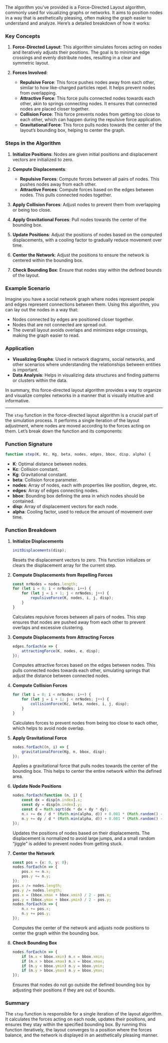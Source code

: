 The algorithm you've provided is a Force-Directed Layout algorithm, commonly used for visualizing graphs or networks. It aims to position nodes in a way that is aesthetically pleasing, often making the graph easier to understand and analyze. Here’s a detailed breakdown of how it works:

### Key Concepts

1. **Force-Directed Layout**: This algorithm simulates forces acting on nodes and iteratively adjusts their positions. The goal is to minimize edge crossings and evenly distribute nodes, resulting in a clear and symmetric layout.

2. **Forces Involved**:
   - **Repulsive Force**: This force pushes nodes away from each other, similar to how like-charged particles repel. It helps prevent nodes from overlapping.
   - **Attractive Force**: This force pulls connected nodes towards each other, akin to springs connecting nodes. It ensures that connected nodes are placed closer together.
   - **Collision Force**: This force prevents nodes from getting too close to each other, which can happen during the repulsive force application.
   - **Gravitational Force**: This force pulls nodes towards the center of the layout’s bounding box, helping to center the graph.

### Steps in the Algorithm

1. **Initialize Positions**: Nodes are given initial positions and displacement vectors are initialized to zero.

2. **Compute Displacements**:
   - **Repulsive Forces**: Compute forces between all pairs of nodes. This pushes nodes away from each other.
   - **Attractive Forces**: Compute forces based on the edges between nodes. This pulls connected nodes together.

3. **Apply Collision Forces**: Adjust nodes to prevent them from overlapping or being too close.

4. **Apply Gravitational Forces**: Pull nodes towards the center of the bounding box.

5. **Update Positions**: Adjust the positions of nodes based on the computed displacements, with a cooling factor to gradually reduce movement over time.

6. **Center the Network**: Adjust the positions to ensure the network is centered within the bounding box.

7. **Check Bounding Box**: Ensure that nodes stay within the defined bounds of the layout.

### Example Scenario

Imagine you have a social network graph where nodes represent people and edges represent connections between them. Using this algorithm, you can lay out the nodes in a way that:

- Nodes connected by edges are positioned closer together.
- Nodes that are not connected are spread out.
- The overall layout avoids overlaps and minimizes edge crossings, making the graph easier to read.

### Application

- **Visualizing Graphs**: Used in network diagrams, social networks, and other scenarios where understanding the relationships between entities is important.
- **Data Analysis**: Helps in visualizing data structures and finding patterns or clusters within the data.

In summary, this force-directed layout algorithm provides a way to organize and visualize complex networks in a manner that is visually intuitive and informative.

---
The `step` function in the force-directed layout algorithm is a crucial part of the simulation process. It performs a single iteration of the layout adjustment, where nodes are moved according to the forces acting on them. Let’s break down the function and its components:

### Function Signature

```javascript
function step(K, Kc, Kg, beta, nodes, edges, bbox, disp, alpha) {
```

- **K**: Optimal distance between nodes.
- **Kc**: Collision constant.
- **Kg**: Gravitational constant.
- **beta**: Collision force parameter.
- **nodes**: Array of nodes, each with properties like position, degree, etc.
- **edges**: Array of edges connecting nodes.
- **bbox**: Bounding box defining the area in which nodes should be contained.
- **disp**: Array of displacement vectors for each node.
- **alpha**: Cooling factor, used to reduce the amount of movement over time.

### Function Breakdown

1. **Initialize Displacements**

   ```javascript
   initDisplacements(disp);
   ```

   Resets the displacement vectors to zero. This function initializes or clears the displacement array for the current step.

2. **Compute Displacements from Repelling Forces**

   ```javascript
   const nrNodes = nodes.length;
   for (let i = 0; i < nrNodes; i++) {
       for (let j = i + 1; j < nrNodes; j++) {
           repulsiveForce(K, nodes, i, j, disp);
       }
   }
   ```

   Calculates repulsive forces between all pairs of nodes. This step ensures that nodes are pushed away from each other to prevent overlaps and excessive clustering.

3. **Compute Displacements from Attracting Forces**

   ```javascript
   edges.forEach(e => {
       attractingForce(K, nodes, e, disp);
   });
   ```

   Computes attractive forces based on the edges between nodes. This pulls connected nodes towards each other, simulating springs that adjust the distance between connected nodes.

4. **Compute Collision Forces**

   ```javascript
   for (let i = 0; i < nrNodes; i++) {
       for (let j = i + 1; j < nrNodes; j++) {
           collisionForce(Kc, beta, nodes, i, j, disp);
       }
   }
   ```

   Calculates forces to prevent nodes from being too close to each other, which helps to avoid node overlap.

5. **Apply Gravitational Force**

   ```javascript
   nodes.forEach((n, i) => {
       gravitationalForce(Kg, n, bbox, disp);
   });
   ```

   Applies a gravitational force that pulls nodes towards the center of the bounding box. This helps to center the entire network within the defined area.

6. **Update Node Positions**

   ```javascript
   nodes.forEach(function (n, i) {
       const dx = disp[n.index].x;
       const dy = disp[n.index].y;
       const d = Math.sqrt(dx * dx + dy * dy);
       n.x += dx / d * (Math.min(alpha, d)) + 0.001 * (Math.random() - 0.5);
       n.y += dy / d * (Math.min(alpha, d)) + 0.001 * (Math.random() - 0.5);
   });
   ```

   Updates the positions of nodes based on their displacements. The displacement is normalized to avoid large jumps, and a small random “jiggle” is added to prevent nodes from getting stuck.

7. **Center the Network**

   ```javascript
   const pos = {x: 0, y: 0};
   nodes.forEach(n => {
       pos.x += n.x;
       pos.y += n.y;
   });
   pos.x /= nodes.length;
   pos.y /= nodes.length;
   pos.x = (bbox.xmax + bbox.xmin) / 2 - pos.x;
   pos.y = (bbox.ymax + bbox.ymin) / 2 - pos.y;
   nodes.forEach(n => {
       n.x += pos.x;
       n.y += pos.y;
   });
   ```

   Computes the center of the network and adjusts node positions to center the graph within the bounding box.

8. **Check Bounding Box**

   ```javascript
   nodes.forEach(n => {
       if (n.x < bbox.xmin) n.x = bbox.xmin;
       if (n.x > bbox.xmax) n.x = bbox.xmax;
       if (n.y < bbox.ymin) n.y = bbox.ymin;
       if (n.y > bbox.ymax) n.y = bbox.ymax;
   });
   ```

   Ensures that nodes do not go outside the defined bounding box by adjusting their positions if they are out of bounds.

### Summary

The `step` function is responsible for a single iteration of the layout algorithm. It calculates the forces acting on each node, updates their positions, and ensures they stay within the specified bounding box. By running this function iteratively, the layout converges to a position where the forces balance, and the network is displayed in an aesthetically pleasing manner.